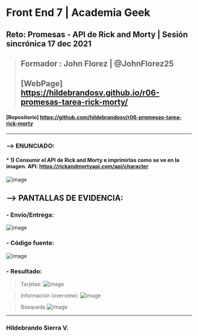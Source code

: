 # Front End 7 | Academia Geek
## Reto: Promesas - API de  Rick and  Morty  | Sesión sincrónica 17 dec 2021 

> ## Formador : John Florez | @JohnFlorez25
> ## [WebPage] https://hildebrandosv.github.io/r06-promesas-tarea-rick-morty/
#### [Repositorio] https://github.com/hildebrandosv/r06-promesas-tarea-rick-morty
___
### --> ENUNCIADO:
#### * 1)	Consumir el API de  Rick and  Morty e imprimirlas como se ve en la imagen. API: https://rickandmortyapi.com/api/character 
![image](https://user-images.githubusercontent.com/73366557/146855969-124c1579-7a5c-4475-8975-b0c6fc9b8c8f.png)

## --> PANTALLAS DE EVIDENCIA:

### - Envío/Entrega:
![image](https://user-images.githubusercontent.com/73366557/146858000-227549c1-39d8-4d56-90aa-cc2d8fcb4da3.png)

### - Código fuente:
![image](https://user-images.githubusercontent.com/73366557/146856327-10ff1ce9-bcce-4605-b1d9-4a3abe40b9e5.png)

### - Resultado:
> Tarjetas:
![image](https://user-images.githubusercontent.com/73366557/146856434-edb7f34e-a133-4976-a1ae-504b6b1ba99b.png)

> Información (overview):
![image](https://user-images.githubusercontent.com/73366557/146856601-e6dd8795-7246-4f34-86f6-1cce3673b1c8.png)

> Búsqueda
![image](https://user-images.githubusercontent.com/73366557/146856510-9ab42c7f-adff-4551-a2c5-214cc5ffff25.png)

___
### Hildebrando Sierra V.


